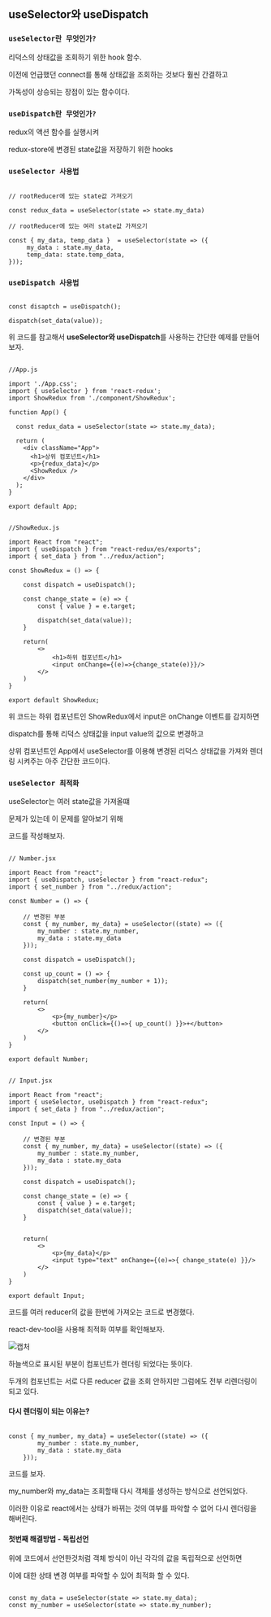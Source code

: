 ## useSelector와 useDispatch

### `useSelector란 무엇인가?`

리덕스의 상태값을 조회하기 위한 hook 함수.

이전에 언급했던 connect를 통해 상태값을 조회하는 것보다 훨씬 간결하고

가독성이 상승되는 장점이 있는 함수이다.

### `useDispatch란 무엇인가?`

redux의 액션 함수를 실행시켜

redux-store에 변경된 state값을 저장하기 위한 hooks

### `useSelector 사용법`

```

// rootReducer에 있는 state값 가져오기

const redux_data = useSelector(state => state.my_data)

// rootReducer에 있는 여러 state값 가져오기

const { my_data, temp_data }  = useSelector(state => ({
     my_data : state.my_data,
     temp_data: state.temp_data,
}));

```

### `useDispatch 사용법`

```

const disaptch = useDispatch();

dispatch(set_data(value));

```

위 코드를 참고해서 **useSelector와 useDispatch**를 사용하는 간단한 예제를 만들어보자.

```

//App.js

import './App.css';
import { useSelector } from 'react-redux';
import ShowRedux from './component/ShowRedux';

function App() {

  const redux_data = useSelector(state => state.my_data);

  return (
    <div className="App">
      <h1>상위 컴포넌트</h1>
      <p>{redux_data}</p>
      <ShowRedux />
    </div>
  );
}

export default App;

```

```

//ShowRedux.js

import React from "react";
import { useDispatch } from "react-redux/es/exports";
import { set_data } from "../redux/action";

const ShowRedux = () => {

    const dispatch = useDispatch();

    const change_state = (e) => {
        const { value } = e.target;

        dispatch(set_data(value));
    }

    return(
        <>
            <h1>하위 컴포넌트</h1>
            <input onChange={(e)=>{change_state(e)}}/>
        </>
    )
}

export default ShowRedux;

```

위 코드는 하위 컴포넌트인 ShowRedux에서 input은 onChange 이벤트를 감지하면

dispatch를 통해 리덕스 상태값을 input value의 값으로 변경하고

상위 컴포넌트인 App에서 useSelector를 이용해 변경된 리덕스 상태값을 가져와 렌더링 시켜주는 아주 간단한 코드이다.

### `useSelector 최적화`

useSelector는 여러 state값을 가져올떄 

문제가 있는데 이 문제를 알아보기 위해

코드를 작성해보자.

```

// Number.jsx

import React from "react";
import { useDispatch, useSelector } from "react-redux";
import { set_number } from "../redux/action";

const Number = () => {
     
    // 변경된 부분
    const { my_number, my_data} = useSelector((state) => ({
        my_number : state.my_number,
        my_data : state.my_data
    }));
    
    const dispatch = useDispatch();

    const up_count = () => {
        dispatch(set_number(my_number + 1));
    }

    return(
        <>
            <p>{my_number}</p>
            <button onClick={()=>{ up_count() }}>+</button>
        </>
    )
}

export default Number;

```

```

// Input.jsx

import React from "react";
import { useSelector, useDispatch } from "react-redux";
import { set_data } from "../redux/action";

const Input = () => {
    
    // 변경된 부분
    const { my_number, my_data} = useSelector((state) => ({
        my_number : state.my_number,
        my_data : state.my_data
    }));

    const dispatch = useDispatch();

    const change_state = (e) => {
        const { value } = e.target;
        dispatch(set_data(value));
    }


    return(
        <>
            <p>{my_data}</p>
            <input type="text" onChange={(e)=>{ change_state(e) }}/>
        </>
    )
}

export default Input;

```

코드를 여러 reducer의 값을 한번에 가져오는 코드로 변경했다.

react-dev-tool을 사용해 최적화 여부를 확인해보자.

![캡처](https://user-images.githubusercontent.com/94499416/181689757-8d4dbeb6-316d-4f14-b057-9f861209e74b.PNG)

하늘색으로 표시된 부분이 컴포넌트가 렌더링 되었다는 뜻이다.

두개의 컴포넌트는 서로 다른 reducer 값을 조회 안하지만 그럼에도 전부 리렌더링이 되고 있다.

#### 다시 렌더링이 되는 이유는?

```

const { my_number, my_data} = useSelector((state) => ({
        my_number : state.my_number,
        my_data : state.my_data
    }));

```

코드를 보자.

my_number와 my_data는 조회할때 다시 객체를 생성하는 방식으로 선언되었다.

이러한 이유로 react에서는 상태가 바뀌는 것의 여부를 파악할 수 없어 다시 렌더링을 해버린다.

#### 첫번째 해결방법 - 독립선언

위에 코드에서 선언한것처럼 객체 방식이 아닌 각각의 값을 독립적으로 선언하면

이에 대한 상태 변경 여부를 파악할 수 있어 최적화 할 수 있다.

```

const my_data = useSelector(state => state.my_data);
const my_number = useSelector(state => state.my_number);

```



